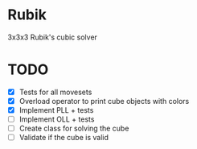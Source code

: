 # Rubik
3x3x3 Rubik's cubic solver

# TODO
- [x] Tests for all movesets
- [x] Overload operator to print cube objects with colors
- [x] Implement PLL + tests
- [ ] Implement OLL + tests
- [ ] Create class for solving the cube
- [ ] Validate if the cube is valid
